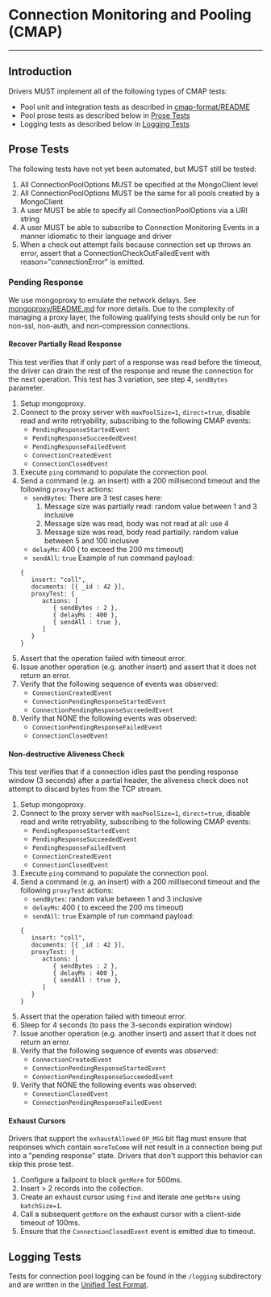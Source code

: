 # Connection Monitoring and Pooling (CMAP)

______________________________________________________________________

## Introduction

Drivers MUST implement all of the following types of CMAP tests:

- Pool unit and integration tests as described in [cmap-format/README](./cmap-format/README.md)
- Pool prose tests as described below in [Prose Tests](#prose-tests)
- Logging tests as described below in [Logging Tests](#logging-tests)

## Prose Tests

The following tests have not yet been automated, but MUST still be tested:

1. All ConnectionPoolOptions MUST be specified at the MongoClient level
2. All ConnectionPoolOptions MUST be the same for all pools created by a MongoClient
3. A user MUST be able to specify all ConnectionPoolOptions via a URI string
4. A user MUST be able to subscribe to Connection Monitoring Events in a manner idiomatic to their language and driver
5. When a check out attempt fails because connection set up throws an error, assert that a ConnectionCheckOutFailedEvent
    with reason="connectionError" is emitted.

### Pending Response

We use mongoproxy to emulate the network delays. See
[mongoproxy/README.md](https://github.com/mongodb-labs/drivers-evergreen-tools/blob/master/.evergreen/mongoproxy/README.md)
for more details. Due to the complexity of managing a proxy layer, the following qualifying tests should only be run for
non-ssl, non-auth, and non-compression connections.

#### Recover Partially Read Response

This test verifies that if only part of a response was read before the timeout, the driver can drain the rest of the
response and reuse the connection for the next operation. This test has 3 variation, see step 4, `sendBytes` parameter.

1. Setup mongoproxy.
2. Connect to the proxy server with `maxPoolSize=1`, `direct=true`, disable read and write retryability, subscribing to
    the following CMAP events:
    - `PendingResponseStartedEvent`
    - `PendingResponseSucceededEvent`
    - `PendingResponseFailedEvent`
    - `ConnectionCreatedEvent`
    - `ConnectionClosedEvent`
3. Execute `ping` command to populate the connection pool.
4. Send a command (e.g. an insert) with a 200 millisecond timeout and the following `proxyTest` actions:
    - `sendBytes`: There are 3 test cases here:
        1. Message size was partially read: random value between 1 and 3 inclusive
        2. Message size was read, body was not read at all: use 4
        3. Message size was read, body read partially: random value between 5 and 100 inclusive
    - `delayMs`: 400 ( to exceed the 200 ms timeout)
    - `sendAll`: `true` Example of run command payload:
    ```
    {
       insert: "coll",
       documents: [{ _id : 42 }],
       proxyTest: {
          actions: [
             { sendBytes : 2 },
             { delayMs : 400 },
             { sendAll : true },
          ]
       }
    }
    ```
5. Assert that the operation failed with timeout error.
6. Issue another operation (e.g. another insert) and assert that it does not return an error.
7. Verify that the following sequence of events was observed:
    - `ConnectionCreatedEvent`
    - `ConnectionPendingResponseStartedEvent`
    - `ConnectionPendingResponseSucceededEvent`
8. Verify that NONE the following events was observed:
    - `ConnectionPendingResponseFailedEvent`
    - `ConnectionClosedEvent`

#### Non-destructive Aliveness Check

This test verifies that if a connection idles past the pending response window (3 seconds) after a partial header, the
aliveness check does not attempt to discard bytes from the TCP stream.

1. Setup mongoproxy.
2. Connect to the proxy server with `maxPoolSize=1`, `direct=true`, disable read and write retryability, subscribing to
    the following CMAP events:
    - `PendingResponseStartedEvent`
    - `PendingResponseSucceededEvent`
    - `PendingResponseFailedEvent`
    - `ConnectionCreatedEvent`
    - `ConnectionClosedEvent`
3. Execute `ping` command to populate the connection pool.
4. Send a command (e.g. an insert) with a 200 millisecond timeout and the following `proxyTest` actions:
    - `sendBytes`: random value between 1 and 3 inclusive
    - `delayMs`: 400 ( to exceed the 200 ms timeout)
    - `sendAll`: `true` Example of run command payload:
    ```
    {
       insert: "coll",
       documents: [{ _id : 42 }],
       proxyTest: {
          actions: [
             { sendBytes : 2 },
             { delayMs : 400 },
             { sendAll : true },
          ]
       }
    }
    ```
5. Assert that the operation failed with timeout error.
6. Sleep for 4 seconds (to pass the 3-seconds expiration window)
7. Issue another operation (e.g. another insert) and assert that it does not return an error.
8. Verify that the following sequence of events was observed:
    - `ConnectionCreatedEvent`
    - `ConnectionPendingResponseStartedEvent`
    - `ConnectionPendingResponseSucceededEvent`
9. Verify that NONE the following events was observed:
    - `ConnectionClosedEvent`
    - `ConnectionPendingResponseFailedEvent`

#### Exhaust Cursors

Drivers that support the `exhaustAllowed` `OP_MSG` bit flag must ensure that responses which contain `moreToCome` will
not result in a connection being put into a "pending response" state. Drivers that don't support this behavior can skip
this prose test.

1. Configure a failpoint to block `getMore` for 500ms.
2. Insert > 2 records into the collection.
3. Create an exhaust cursor using `find` and iterate one `getMore` using `batchSize=1`.
4. Call a subsequent `getMore` on the exhaust cursor with a client-side timeout of 100ms.
5. Ensure that the `ConnectionClosedEvent` event is emitted due to timeout.

## Logging Tests

Tests for connection pool logging can be found in the `/logging` subdirectory and are written in the
[Unified Test Format](../../unified-test-format/unified-test-format.md).

